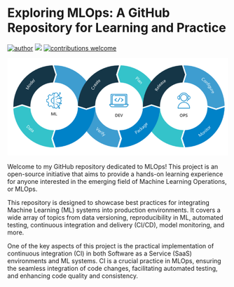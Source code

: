 # Exploring MLOps: A GitHub Repository for Learning and Practice

[![author](https://img.shields.io/badge/author-jplavorr-black.svg)](https://www.linkedin.com/in/joão-pedro-lavor-65162312b/) [![](https://img.shields.io/badge/python-3.7+-blue.svg)](https://www.python.org/downloads/release/python-365/)  [![contributions welcome](https://img.shields.io/badge/contributions-welcome-brightgreen.svg?style=flat)](https://github.com/jplavorr)


<p align="center">
  <img src= "images/MLOps-Neal-Analytics.png" >
</p>


Welcome to my GitHub repository dedicated to MLOps! This project is an open-source initiative that aims to provide a hands-on learning experience for anyone interested in the emerging field of Machine Learning Operations, or MLOps.

This repository is designed to showcase best practices for integrating Machine Learning (ML) systems into production environments. It covers a wide array of topics from data versioning, reproducibility in ML, automated testing, continuous integration and delivery (CI/CD), model monitoring, and more.

One of the key aspects of this project is the practical implementation of continuous integration (CI) in both Software as a Service (SaaS) environments and ML systems. CI is a crucial practice in MLOps, ensuring the seamless integration of code changes, facilitating automated testing, and enhancing code quality and consistency.




